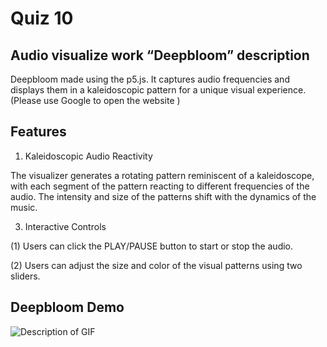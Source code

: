 # Quiz 10
## Audio visualize work “Deepbloom” description
Deepbloom made using the p5.js. It captures audio frequencies and displays them in a kaleidoscopic pattern for a unique visual experience.
(Please use Google to open the website )

## Features
1. Kaleidoscopic Audio Reactivity
   
The visualizer generates a rotating pattern reminiscent of a kaleidoscope, with each segment of the pattern reacting to different frequencies of the audio. The intensity and size of the patterns shift with the dynamics of the music.

3. Interactive Controls
   
(1) Users can click the PLAY/PAUSE button to start or stop the audio.

(2) Users can adjust the size and color of the visual patterns using two sliders.

## Deepbloom Demo
![Description of GIF](./Deepbloom.GIF)
